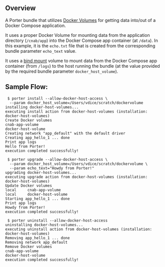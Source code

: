 ## Overview

A Porter bundle that utilizes [Docker Volumes](https://docs.docker.com/storage/volumes/) for getting data into/out of a Docker Compose application.

It uses a proper Docker Volume for mounting data from the application directory (`/cnab/app`) into the Docker Compose app container (at `/data`).  In this example, it is the `echo.txt` file that is created from the corresponding bundle parameter `echo_text` value.

It uses a [bind mount](https://docs.docker.com/storage/bind-mounts/) volume to mount data from the Docker Compose app container (from `/logs`) to the host running the bundle (at the value provided by the required bundle parameter `docker_host_volume`).

## Sample Flow:

```
 $ porter install --allow-docker-host-access \
  --param docker_host_volume=/Users/vdice/scratch/dockervolume
installing docker-host-volumes...
executing install action from docker-host-volumes (installation: docker-host-volumes)
Create Docker volumes
cnab-app-volume
docker-host-volume
Creating network "app_default" with the default driver
Creating app_hello_1 ... done
Print app logs
Hello from Porter!
execution completed successfully!

 $ porter upgrade --allow-docker-host-access \
  --param docker_host_volume=/Users/vdice/scratch/dockervolume \
  --param echo_text="Howdy from Porter!"
upgrading docker-host-volumes...
executing upgrade action from docker-host-volumes (installation: docker-host-volumes)
Update Docker volumes
local     cnab-app-volume
local     docker-host-volume
Starting app_hello_1 ... done
Print app logs
Howdy from Porter!
execution completed successfully!

 $ porter uninstall --allow-docker-host-access
uninstalling docker-host-volumes...
executing uninstall action from docker-host-volumes (installation: docker-host-volumes)
Removing app_hello_1 ... done
Removing network app_default
Remove Docker volumes
cnab-app-volume
docker-host-volume
execution completed successfully!
```
